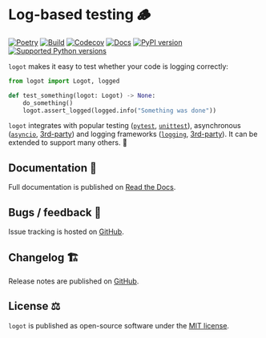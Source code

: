 # Log-based testing 🪵

[![Poetry](https://img.shields.io/endpoint?url=https://python-poetry.org/badge/v0.json)](https://python-poetry.org/)
[![Build](https://github.com/etianen/logot/actions/workflows/build.yml/badge.svg)](https://github.com/etianen/logot/actions/workflows/build.yml)
[![Codecov](https://codecov.io/gh/etianen/logot/graph/badge.svg?token=J5K0LOOSTZ)](https://codecov.io/gh/etianen/logot)
[![Docs](https://readthedocs.org/projects/logot/badge/)](https://logot.readthedocs.io)
[![PyPI version](https://img.shields.io/pypi/v/logot.svg)](https://pypi.org/project/logot/)
[![Supported Python versions](https://img.shields.io/pypi/pyversions/logot.svg)](https://pypi.org/project/logot/)

`logot` makes it easy to test whether your code is logging correctly:

```python
from logot import Logot, logged

def test_something(logot: Logot) -> None:
    do_something()
    logot.assert_logged(logged.info("Something was done"))
```

`logot` integrates with popular testing ([`pytest`](https://logot.readthedocs.io/latest/using-pytest.html), [`unittest`](https://logot.readthedocs.io/latest/using-unittest.html)), asynchronous ([`asyncio`](https://logot.readthedocs.io/latest/index.html#index-testing-threaded), [3rd-party](https://logot.readthedocs.io/latest/integrations/index.html)) and logging frameworks ([`logging`](https://logot.readthedocs.io/latest/log-capturing.html), [3rd-party](https://logot.readthedocs.io/latest/integrations/index.html)). It can be extended to support many others. 💪

## Documentation 📖

Full documentation is published on [Read the Docs](https://logot.readthedocs.io).

## Bugs / feedback 🐛

Issue tracking is hosted on [GitHub](https://github.com/etianen/logot/issues).

## Changelog 🏗️

Release notes are published on [GitHub](https://github.com/etianen/logot/releases).

## License ⚖️

`logot` is published as open-source software under the [MIT license](https://github.com/etianen/logot/blob/main/LICENSE).

